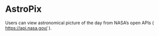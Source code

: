# AstroPix
Users can view astronomical picture of the day from NASA’s open APIs ( https://api.nasa.gov/ ).

